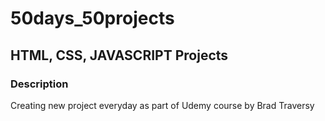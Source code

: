 # 50days_50projects

## HTML, CSS, JAVASCRIPT Projects

### Description

Creating new project everyday as part of Udemy course by Brad Traversy

